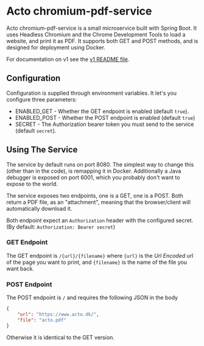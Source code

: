# Acto chromium-pdf-service
Acto chromium-pdf-service is a small microservice built with Spring Boot. It uses Headless Chromium and the
Chrome Development Tools to load a website, and print it as PDF. It supports both GET and POST methods, and is designed
for deployment using Docker.

For documentation on v1 see the [v1 README file](https://github.com/actoaps/chromium-pdf-service/blob/master/README-v1.md).

## Configuration
Configuration is supplied through environment variables. It let's you configure three parameters:

* ENABLED_GET - Whether the GET endpoint is enabled (default `true`).
* ENABLED_POST - Whether the POST endpoint is enabled (default `true`)
* SECRET - The Authorization bearer token you must send to the service (default `secret`).

## Using The Service
The service by default runs on port 8080. The simplest way to change this (other than in the code), is remapping it in
Docker.  Additionally a Java debugger is exposed on port 6001, which you probably don't want to expose to the world.

The service exposes two endpoints, one is a GET, one is a POST. Both return a PDF file, as an "attachment", meaning
that the browser/client will automatically download it. 

Both endpoint expect an `Authorization` header with the configured secret. (By default: `Authorization: Bearer secret`)

### GET Endpoint
The GET endpoint is `/{url}/{filename}` where `{url}` is the *Url Encoded* url of the page you want to print,
and `{filename}` is the name of the file you want back.

### POST Endpoint
The POST endpoint is `/` and requires the following JSON in the body
```JSON
{
    "url": "https://www.acto.dk/",
    "file": "acto.pdf"
}
```
Otherwise it is identical to the GET version. 
